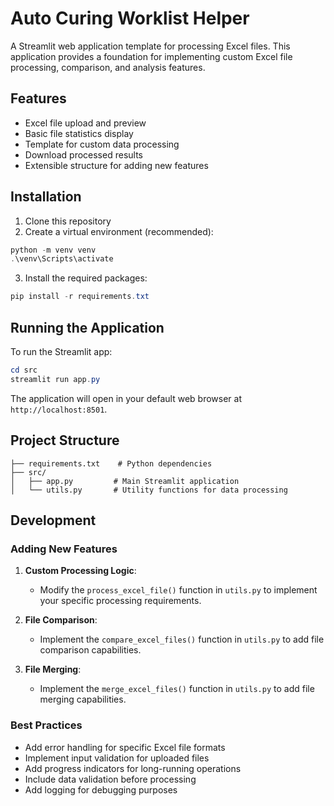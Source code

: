 # Auto Curing Worklist Helper

A Streamlit web application template for processing Excel files. This application provides a foundation for implementing custom Excel file processing, comparison, and analysis features.

## Features

- Excel file upload and preview
- Basic file statistics display
- Template for custom data processing
- Download processed results
- Extensible structure for adding new features

## Installation

1. Clone this repository
2. Create a virtual environment (recommended):
```powershell
python -m venv venv
.\venv\Scripts\activate
```

3. Install the required packages:
```powershell
pip install -r requirements.txt
```

## Running the Application

To run the Streamlit app:

```powershell
cd src
streamlit run app.py
```

The application will open in your default web browser at `http://localhost:8501`.

## Project Structure

```
├── requirements.txt    # Python dependencies
├── src/
│   ├── app.py         # Main Streamlit application
│   └── utils.py       # Utility functions for data processing
```

## Development

### Adding New Features

1. **Custom Processing Logic**: 
   - Modify the `process_excel_file()` function in `utils.py` to implement your specific processing requirements.

2. **File Comparison**:
   - Implement the `compare_excel_files()` function in `utils.py` to add file comparison capabilities.

3. **File Merging**:
   - Implement the `merge_excel_files()` function in `utils.py` to add file merging capabilities.

### Best Practices

- Add error handling for specific Excel file formats
- Implement input validation for uploaded files
- Add progress indicators for long-running operations
- Include data validation before processing
- Add logging for debugging purposes
